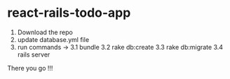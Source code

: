# react-rails-todo-app

1. Download the repo
2. update database.yml file
3. run commands ->
3.1 bundle
3.2 rake db:create 
3.3 rake db:migrate
3.4 rails server
  
There you go !!!
